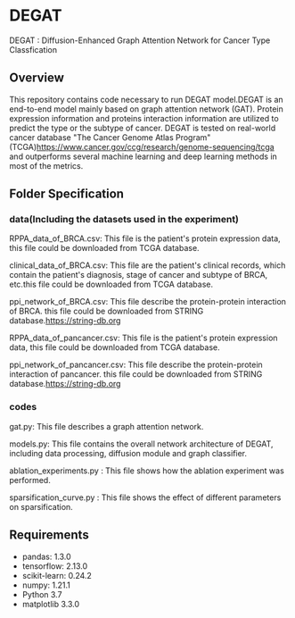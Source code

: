 
# DEGAT
DEGAT : Diffusion-Enhanced Graph Attention Network for Cancer Type Classfication

## Overview
This repository contains code necessary to run DEGAT model.DEGAT is an end-to-end model mainly based on graph attention network (GAT). Protein expression information and proteins interaction information are utilized to predict the type or the subtype of cancer. DEGAT is tested on real-world cancer database "The Cancer Genome Atlas Program"(TCGA)https://www.cancer.gov/ccg/research/genome-sequencing/tcga and outperforms several machine learning and deep learning methods in most of the metrics.

## Folder Specification

### data(Including the datasets used in the experiment)
RPPA_data_of_BRCA.csv: This file is the patient's protein expression data, this file could be downloaded from TCGA database.

clinical_data_of_BRCA.csv: This file are the patient's clinical records, which contain the patient's diagnosis, stage of cancer and subtype of BRCA, etc.this file could be downloaded from TCGA database.

ppi_network_of_BRCA.csv: This file describe the protein-protein interaction of BRCA. this file could be downloaded from STRING database.https://string-db.org

RPPA_data_of_pancancer.csv: This file is the patient's protein expression data, this file could be downloaded from TCGA database.

ppi_network_of_pancancer.csv: This file describe the protein-protein interaction of pancancer. this file could be downloaded from STRING database.https://string-db.org

### codes
gat.py: This file describes a graph attention network.

models.py: This file contains the overall network architecture of DEGAT, including data processing, diffusion module and graph classifier.

ablation_experiments.py : This file shows how the ablation experiment was performed.

sparsification_curve.py : This file shows the effect of different parameters on sparsification.

## Requirements
- pandas: 1.3.0
- tensorflow: 2.13.0
- scikit-learn: 0.24.2
- numpy: 1.21.1
- Python 3.7
- matplotlib 3.3.0
